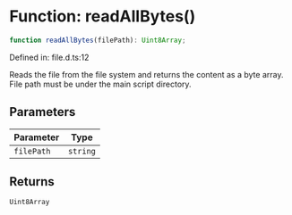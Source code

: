 # Function: readAllBytes()

```ts
function readAllBytes(filePath): Uint8Array;
```

Defined in: file.d.ts:12

Reads the file from the file system and returns the content as a byte array.
File path must be under the main script directory.

## Parameters

| Parameter | Type |
| ------ | ------ |
| `filePath` | `string` |

## Returns

`Uint8Array`
